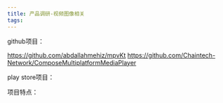 ```yaml
---
title: 产品调研-视频图像相关
tags:
---
```




github项目：

https://github.com/abdallahmehiz/mpvKt
https://github.com/Chaintech-Network/ComposeMultiplatformMediaPlayer


play store项目：



项目特点：
